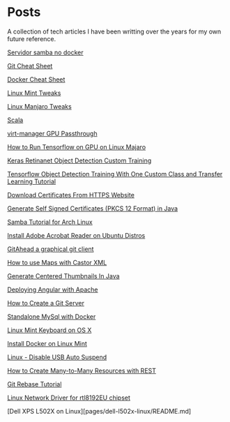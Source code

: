 Posts
=====

A collection of tech articles I have been writting over the years for my own future reference.

[Servidor samba no docker](pages/samba-from-docker/README.md)

[Git Cheat Sheet](pages/git-cheat-sheet/README.md)

[Docker Cheat Sheet](pages/docker-cheat-sheet/README.md)

[Linux Mint Tweaks](pages/linux-tweaks/README.md)

[Linux Manjaro Tweaks](pages/manjaro-tweaks/README.md)

[Scala](pages/scala/README.md)

[virt-manager GPU Passthrough](pages/virt-manager-passthrough)

[How to Run Tensorflow on GPU on Linux Majaro](pages/tensorflow-keras-gpu/README.md)

[Keras Retinanet Object Detection Custom Training](pages/keras-retinanet/README.md)

[Tensorflow Object Detection Training With One Custom Class and Transfer Learning Tutorial](pages/tensorflow1-training/README.md)

[Download Certificates From HTTPS Website](pages/downloading-certificates/README.md)

[Generate Self Signed Certificates (PKCS 12 Format) in Java](pages/generate-self-signed-certificates-in-java/README.md)

[Samba Tutorial for Arch Linux](pages/samba-tutorial/README.md)

[Install Adobe Acrobat Reader on Ubuntu Distros](pages/install-adobe-reader-on-ubuntu-based-distributions/README.md)

[GitAhead a graphical git client](pages/gitahead/README.md)

[How to use Maps with Castor XML](pages/how-to-use-maps-with-castor-xml/README.md)

[Generate Centered Thumbnails In Java](pages/generate-centered-thumbnails-in-java/README.md)

[Deploying Angular with Apache](pages/deploying-angular-with-apache/README.md)

[How to Create a Git Server](pages/how-to-create-a-git-server)

[Standalone MySql with Docker](pages/standalone-mysql-with-docker/README.md)

[Linux Mint Keyboard on OS X](pages/linux-mint-keyboard-on-osx/README.md)

[Install Docker on Linux Mint](pages/intall-docker-on-linux-mint/README.md)

[Linux - Disable USB Auto Suspend](pages/linux-disable-usb-auto-suspend/README.md)

[How to Create Many-to-Many Resources with REST](pages/how-to-create-many-to-many-resources-with-rest/README.md)

[Git Rebase Tutorial](pages/git-rebase-tutorial/README.md)

[Linux Network Driver for rtl8192EU chipset](pages/linux-driver-for-rtl8192EU/README.md)

[Dell XPS L502X on Linux][pages/dell-l502x-linux/README.md]


